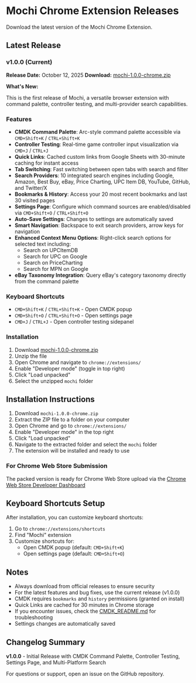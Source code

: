 # Mochi Chrome Extension Releases

Download the latest version of the Mochi Chrome Extension.

## Latest Release

### v1.0.0 (Current)

**Release Date:** October 12, 2025
**Download:** [mochi-1.0.0-chrome.zip](./mochi-1.0.0-chrome.zip)

**What's New:**

This is the first release of Mochi, a versatile browser extension with command palette, controller testing, and multi-provider search capabilities.

### Features

- **CMDK Command Palette**: Arc-style command palette accessible via `CMD+Shift+K` / `CTRL+Shift+K`
- **Controller Testing**: Real-time game controller input visualization via `CMD+J` / `CTRL+J`
- **Quick Links**: Cached custom links from Google Sheets with 30-minute caching for instant access
- **Tab Switching**: Fast switching between open tabs with search and filter
- **Search Providers**: 10 integrated search engines including Google, Amazon, Best Buy, eBay, Price Charting, UPC Item DB, YouTube, GitHub, and Twitter/X
- **Bookmarks & History**: Access your 20 most recent bookmarks and last 30 visited pages
- **Settings Page**: Configure which command sources are enabled/disabled via `CMD+Shift+O` / `CTRL+Shift+O`
- **Auto-Save Settings**: Changes to settings are automatically saved
- **Smart Navigation**: Backspace to exit search providers, arrow keys for navigation
- **Enhanced Context Menu Options**: Right-click search options for selected text including:
  - Search on UPCItemDB
  - Search for UPC on Google
  - Search on PriceCharting
  - Search for MPN on Google
- **eBay Taxonomy Integration**: Query eBay's category taxonomy directly from the command palette

### Keyboard Shortcuts

- `CMD+Shift+K` / `CTRL+Shift+K` - Open CMDK popup
- `CMD+Shift+O` / `CTRL+Shift+O` - Open settings page
- `CMD+J` / `CTRL+J` - Open controller testing sidepanel

### Installation

1. Download [mochi-1.0.0-chrome.zip](./mochi-1.0.0-chrome.zip)
2. Unzip the file
3. Open Chrome and navigate to `chrome://extensions/`
4. Enable "Developer mode" (toggle in top right)
5. Click "Load unpacked"
6. Select the unzipped `mochi` folder

## Installation Instructions

1. Download `mochi-1.0.0-chrome.zip`
2. Extract the ZIP file to a folder on your computer
3. Open Chrome and go to `chrome://extensions/`
4. Enable "Developer mode" in the top right
5. Click "Load unpacked"
6. Navigate to the extracted folder and select the `mochi` folder
7. The extension will be installed and ready to use

### For Chrome Web Store Submission

The packed version is ready for Chrome Web Store upload via the [Chrome Web Store Developer Dashboard](https://chrome.google.com/webstore/devconsole)

## Keyboard Shortcuts Setup

After installation, you can customize keyboard shortcuts:

1. Go to `chrome://extensions/shortcuts`
2. Find "Mochi" extension
3. Customize shortcuts for:
   - Open CMDK popup (default: `CMD+Shift+K`)
   - Open settings page (default: `CMD+Shift+O`)

## Notes

- Always download from official releases to ensure security
- For the latest features and bug fixes, use the current release (v1.0.0)
- CMDK requires `bookmarks` and `history` permissions (granted on install)
- Quick Links are cached for 30 minutes in Chrome storage
- If you encounter issues, check the [CMDK_README.md](../CMDK_README.md) for troubleshooting
- Settings changes are automatically saved

## Changelog Summary

**v1.0.0** - Initial Release with CMDK Command Palette, Controller Testing, Settings Page, and Multi-Platform Search

For questions or support, open an issue on the GitHub repository.
